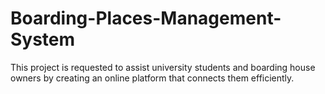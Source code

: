 # Boarding-Places-Management-System
This project is requested to assist university students and boarding house owners by creating an online platform that connects them efficiently.
